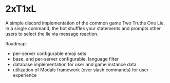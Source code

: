 # 2xT1xL
 A simple discord implementation of the common game Two Truths One Lie.
 In a single command, the bot shuffles your statements and prompts other users to select the lie via message reaction.
 
 Roadmap:
 - per-server configurable emoji sets
 - base, and per-server configurable, language filter
 - database implementation for user and game instance data
 - utilization of Modals framework (over slash commands) for user experience
